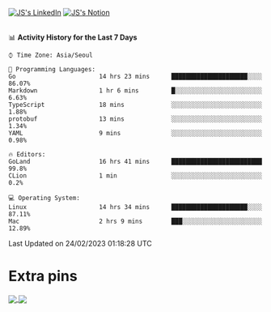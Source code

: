 
[![JS's LinkedIn](https://img.shields.io/badge/LinkedIn-blue?style=for-the-badge&logo=linkedin)](https://www.linkedin.com/in/jaeseung-lee-5a2a32139/) 
[![JS's Notion](https://img.shields.io/badge/Notion-black?style=for-the-badge&logo=notion)](https://bit.ly/ljswiki1) <br><br>
<!-- ![JS's GitHub stats](https://github-readme-stats-lemon-five.vercel.app/api?username=tkxkd0159&hide=contribs,prs,stars,issues&show_icons=true&theme=react&include_all_commits=true)   -->
<!-- ![Top Langs](https://github-readme-stats-lemon-five.vercel.app/api/top-langs/?username=tkxkd0159&layout=compact&hide=jupyter%20notebook,scss,html,css&langs_count=10)  -->


<!--START_SECTION:waka-->
📊 **Activity History for the Last 7 Days** 

```text
⌚︎ Time Zone: Asia/Seoul

💬 Programming Languages: 
Go                       14 hrs 23 mins      █████████████████████░░░░   86.07% 
Markdown                 1 hr 6 mins         █░░░░░░░░░░░░░░░░░░░░░░░░   6.63% 
TypeScript               18 mins             ░░░░░░░░░░░░░░░░░░░░░░░░░   1.88% 
protobuf                 13 mins             ░░░░░░░░░░░░░░░░░░░░░░░░░   1.34% 
YAML                     9 mins              ░░░░░░░░░░░░░░░░░░░░░░░░░   0.98%

🔥 Editors: 
GoLand                   16 hrs 41 mins      █████████████████████████   99.8% 
CLion                    1 min               ░░░░░░░░░░░░░░░░░░░░░░░░░   0.2%

💻 Operating System: 
Linux                    14 hrs 34 mins      █████████████████████░░░░   87.11% 
Mac                      2 hrs 9 mins        ███░░░░░░░░░░░░░░░░░░░░░░   12.89%

```


 Last Updated on 24/02/2023 01:18:28 UTC
<!--END_SECTION:waka-->

# Extra pins
<a href="https://github.com/tkxkd0159/tkxkd0159.github.io">
  <img align="center" src="https://github-readme-stats-lemon-five.vercel.app/api/pin/?username=tkxkd0159&repo=nft-card-game&theme=react" />
</a>
<a href="https://github.com/tkxkd0159/dsalgo">
  <img align="center" src="https://github-readme-stats-lemon-five.vercel.app/api/pin/?username=tkxkd0159&repo=dsalgo&theme=react" />
</a>

<!---
- 🔭 I’m currently working on ...
- 🌱 I’m currently learning blockchain and distributed network
- 👯 I’m looking to collaborate on ...
- 🤔 I’m looking for help with ...
- 💬 Ask me about ...
- 📫 How to reach me: ...
- 😄 Pronouns: ...
- ⚡ Fun fact: ...
-->
